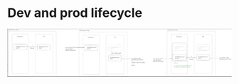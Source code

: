 # Dev and prod lifecycle

![image.png](Dev%20and%20prod%20lifecycle%20112a77bf59b48085a910d71dcb766f48/image.png)
